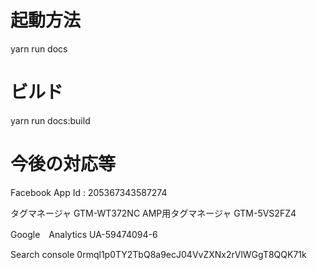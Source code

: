 # 起動方法
yarn run docs

# ビルド
yarn run docs:build


# 今後の対応等
Facebook App Id : 205367343587274

タグマネージャ
GTM-WT372NC
AMP用タグマネージャ
GTM-5VS2FZ4


Google　Analytics
UA-59474094-6


Search console
0rmql1p0TY2TbQ8a9ecJ04VvZXNx2rVlWGgT8QQK71k